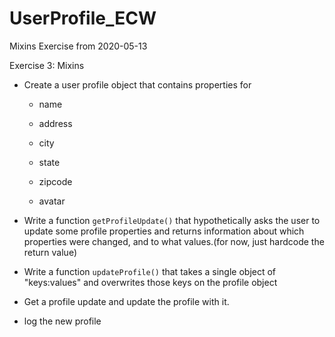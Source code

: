 # UserProfile_ECW
Mixins Exercise from 2020-05-13

Exercise 3: Mixins

- Create a user profile object that contains properties for

    - name

    - address

    - city

    - state

    - zipcode

    - avatar

- Write a function `getProfileUpdate()` that hypothetically asks the user to update some profile properties and returns information about which properties were changed, and to what values.(for now, just hardcode the return value)

- Write a function `updateProfile()` that takes a single object of "keys:values" and overwrites those keys on the profile object

- Get a profile update and update the profile with it.

- log the new profile
